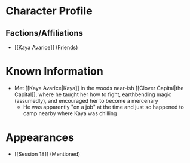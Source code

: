 # Character Profile


## Factions/Affiliations
- [[Kaya Avarice]] (Friends)

# Known Information
- Met [[Kaya Avarice|Kaya]] in the woods near-ish [[Clover Capital|the Capital]], where he taught her how to fight, earthbending magic (assumedly), and encouraged her to become a mercenary
	- He was apparently "on a job" at the time and just so happened to camp nearby where Kaya was chilling

# Appearances
- [[Session 18]] (Mentioned)